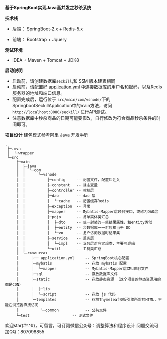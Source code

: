 **基于SpringBoot实现Java高并发之秒杀系统**

**技术栈**

* 后端： SpringBoot-2.x + Redis-5.x

* 前端： Bootstrap + Jquery

**测试环境**

* IDEA + Maven + Tomcat + JDK8

**启动说明**
* 启动前，请创建数据库`seckill`,和 SSM 版本建表相同
* 启动前，请配置好 [application.yml](https://github.com/Acc2020/seckill/blob/seckill_sboot/src/main/resources/application.yaml) 中连接数据库的用户名和密码，以及Redis服务器的地址和端口信息。
* 配置完成后，运行位于 `src/main/com/vsnode/`下的SpringbootSeckillApplication中的main方法，访问 `http://localhost:8080/seckill/` 进行API测试。
* 注意数据库中秒杀商品的日期可能要修改，自行修改为符合商品秒杀条件的时间即可。


**项目设计**
建包模式参考阿里 Java 开发手册
```
.
 ├─.mvn
 │  └─wrapper
 └─src
     ├─main
     │  ├─java
     │  │  └─com
     │  │      └─vsnode
     │  │          ├─config     -- 配置文件，配置后注入
     │  │          ├─constant   -- 静态变量
     │  │          ├─controller -- 控制层
     │  │          ├─dao        -- dao 层
     │  │          │  └─cache   -- 配置缓存Redis
     │  │          ├─exception  -- 异常
     │  │          ├─mapper     -- Mybatis-Mapper层映射接口，或称为DAO层
     │  │          ├─pojo       -- 简单实体类汇总
     │  │          │  ├─dto     -- 统一封装的一些结果属性，和entity类似
     │  │          │  ├─entity  -- 和数据库一一对应相当于 DO
     │  │          │  └─vo      -- 用户访问数据时结果集
     │  │          ├─service    -- 服务层
     │  │          │  └─impl    -- 业务层对应实现类，主要写逻辑
     │  │          └─util       -- 工具类汇总
     │  └─resources
     │      ├── application.yml     -- SpringBoot核心配置
     │      ├─mybatis               -- 存放 mybatis 配置
     │      │  └─mapper             -- Mybatis-Mapper层XML映射文件
     │      ├─sql                   -- 存放数据库文件
     │      ├─static                -- 存放静态资源 （这个项目的静态资源用的都是CDN）
     │      │  ├─lib
     │      │  └─script             -- 存放 js 代码  
     │      └─templates             -- 存放Thymeleaf模板引擎所需的HTML，不能在浏览器直接访问
     │          └─common            -- 公共文件
     └─test                   -- 测试文件
```
欢迎star(#^.^#)，可留言，可订阅微信公众号：调整算法和程序设计
问题交流可加QQ：807098855  